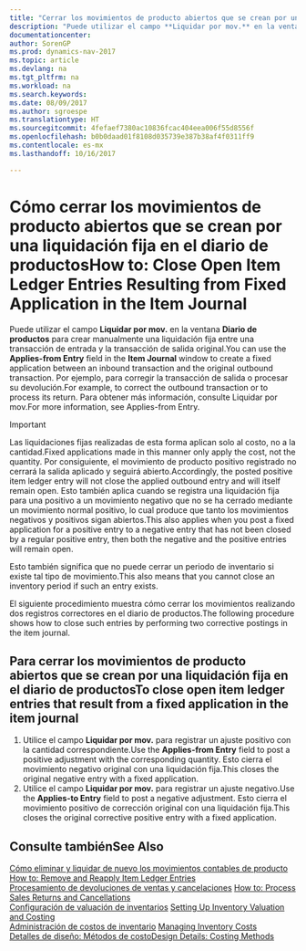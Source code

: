 ```yaml
---
title: "Cerrar los movimientos de producto abiertos que se crean por una liquidación fija en el diario de productos"
description: "Puede utilizar el campo **Liquidar por mov.** en la ventana **Diario de productos** para crear manualmente una liquidación fija entre una transacción de entrada y la transacción de salida original. Por ejemplo, para corregir la transacción de salida o procesar su devolución."
documentationcenter: 
author: SorenGP
ms.prod: dynamics-nav-2017
ms.topic: article
ms.devlang: na
ms.tgt_pltfrm: na
ms.workload: na
ms.search.keywords: 
ms.date: 08/09/2017
ms.author: sgroespe
ms.translationtype: HT
ms.sourcegitcommit: 4fefaef7380ac10836fcac404eea006f55d8556f
ms.openlocfilehash: b0b0daad01f8108d035739e387b38af4f0311ff9
ms.contentlocale: es-mx
ms.lasthandoff: 10/16/2017

---
```

# <a name="how-to-close-open-item-ledger-entries-resulting-from-fixed-application-in-the-item-journal"></a><span data-ttu-id="f6b84-104">Cómo cerrar los movimientos de producto abiertos que se crean por una liquidación fija en el diario de productos</span><span class="sxs-lookup"><span data-stu-id="f6b84-104">How to: Close Open Item Ledger Entries Resulting from Fixed Application in the Item Journal</span></span>
<span data-ttu-id="f6b84-105">Puede utilizar el campo **Liquidar por mov.** en la ventana **Diario de productos** para crear manualmente una liquidación fija entre una transacción de entrada y la transacción de salida original.</span><span class="sxs-lookup"><span data-stu-id="f6b84-105">You can use the **Applies-from Entry** field in the **Item Journal** window to create a fixed application between an inbound transaction and the original outbound transaction.</span></span> <span data-ttu-id="f6b84-106">Por ejemplo, para corregir la transacción de salida o procesar su devolución.</span><span class="sxs-lookup"><span data-stu-id="f6b84-106">For example, to correct the outbound transaction or to process its return.</span></span> <span data-ttu-id="f6b84-107">Para obtener más información, consulte Liquidar por mov.</span><span class="sxs-lookup"><span data-stu-id="f6b84-107">For more information, see Applies-from Entry.</span></span>  

> [!IMPORTANT]  
>  <span data-ttu-id="f6b84-108">Las liquidaciones fijas realizadas de esta forma aplican solo al costo, no a la cantidad.</span><span class="sxs-lookup"><span data-stu-id="f6b84-108">Fixed applications made in this manner only apply the cost, not the quantity.</span></span> <span data-ttu-id="f6b84-109">Por consiguiente, el movimiento de producto positivo registrado no cerrará la salida aplicado y seguirá abierto.</span><span class="sxs-lookup"><span data-stu-id="f6b84-109">Accordingly, the posted positive item ledger entry will not close the applied outbound entry and will itself remain open.</span></span> <span data-ttu-id="f6b84-110">Esto también aplica cuando se registra una liquidación fija para una positivo a un movimiento negativo que no se ha cerrado mediante un movimiento normal positivo, lo cual produce que tanto los movimientos negativos y positivos sigan abiertos.</span><span class="sxs-lookup"><span data-stu-id="f6b84-110">This also applies when you post a fixed application for a positive entry to a negative entry that has not been closed by a regular positive entry, then both the negative and the positive entries will remain open.</span></span>  
>   
>  <span data-ttu-id="f6b84-111">Esto también significa que no puede cerrar un periodo de inventario si existe tal tipo de movimiento.</span><span class="sxs-lookup"><span data-stu-id="f6b84-111">This also means that you cannot close an inventory period if such an entry exists.</span></span>  

<span data-ttu-id="f6b84-112">El siguiente procedimiento muestra cómo cerrar los movimientos realizando dos registros correctores en el diario de productos.</span><span class="sxs-lookup"><span data-stu-id="f6b84-112">The following procedure shows how to close such entries by performing two corrective postings in the item journal.</span></span>  

## <a name="to-close-open-item-ledger-entries-that-result-from-a-fixed-application-in-the-item-journal"></a><span data-ttu-id="f6b84-113">Para cerrar los movimientos de producto abiertos que se crean por una liquidación fija en el diario de productos</span><span class="sxs-lookup"><span data-stu-id="f6b84-113">To close open item ledger entries that result from a fixed application in the item journal</span></span>  

1.  <span data-ttu-id="f6b84-114">Utilice el campo **Liquidar por mov.** para registrar un ajuste positivo con la cantidad correspondiente.</span><span class="sxs-lookup"><span data-stu-id="f6b84-114">Use the **Applies-from Entry** field to post a positive adjustment with the corresponding quantity.</span></span> <span data-ttu-id="f6b84-115">Esto cierra el movimiento negativo original con una liquidación fija.</span><span class="sxs-lookup"><span data-stu-id="f6b84-115">This closes the original negative entry with a fixed application.</span></span>  
2.  <span data-ttu-id="f6b84-116">Utilice el campo **Liquidar por mov.** para registrar un ajuste negativo.</span><span class="sxs-lookup"><span data-stu-id="f6b84-116">Use the **Applies-to Entry** field to post a negative adjustment.</span></span> <span data-ttu-id="f6b84-117">Esto cierra el movimiento positivo de corrección original con una liquidación fija.</span><span class="sxs-lookup"><span data-stu-id="f6b84-117">This closes the original corrective positive entry with a fixed application.</span></span>  

## <a name="see-also"></a><span data-ttu-id="f6b84-118">Consulte también</span><span class="sxs-lookup"><span data-stu-id="f6b84-118">See Also</span></span>  
[<span data-ttu-id="f6b84-119"> Cómo eliminar y liquidar de nuevo los movimientos contables de producto</span><span class="sxs-lookup"><span data-stu-id="f6b84-119"> How to: Remove and Reapply Item Ledger Entries</span></span>](finance-how-to-remove-and-reapply-item-entries.md)  
 <span data-ttu-id="f6b84-120">[Procesamiento de devoluciones de ventas y cancelaciones](sales-how-process-sales-returns-cancellations.md) </span><span class="sxs-lookup"><span data-stu-id="f6b84-120">[How to: Process Sales Returns and Cancellations](sales-how-process-sales-returns-cancellations.md) </span></span>  
 <span data-ttu-id="f6b84-121">[Configuración de valuación de inventarios](finance-set-up-inventory-valuation-and-costing.md) </span><span class="sxs-lookup"><span data-stu-id="f6b84-121">[Setting Up Inventory Valuation and Costing](finance-set-up-inventory-valuation-and-costing.md) </span></span>  
 <span data-ttu-id="f6b84-122">[Administración de costos de inventario](finance-manage-inventory-costs.md) </span><span class="sxs-lookup"><span data-stu-id="f6b84-122">[Managing Inventory Costs](finance-manage-inventory-costs.md) </span></span>  
 [<span data-ttu-id="f6b84-123">Detalles de diseño: Métodos de costo</span><span class="sxs-lookup"><span data-stu-id="f6b84-123">Design Details: Costing Methods</span></span>](design-details-costing-methods.md)

